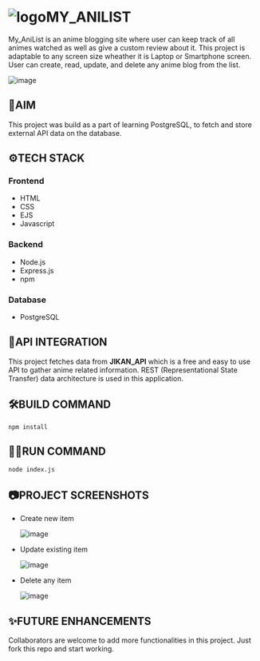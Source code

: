 # ![logo](https://github.com/ritik-codes/my_AniList/assets/104065982/3f4a35b8-ef35-44c4-a8ff-9bb69e368553)MY_ANILIST
My_AniList is an anime blogging site where user can keep track of all animes watched as well as give a custom review about it. This project is adaptable to any screen size wheather it is Laptop or Smartphone screen. User can create, read, update, and delete any anime blog from the list.

![image](https://github.com/ritik-codes/my_AniList/assets/104065982/b5f151b7-0504-45ba-90d3-10ca2a3d6f46)

## 🎯AIM
This project was build as a part of learning PostgreSQL, to fetch and store external API data on the database.

## ⚙TECH STACK
### Frontend
- HTML
- CSS
- EJS
- Javascript
### Backend
- Node.js
- Express.js
- npm
### Database
- PostgreSQL

## 🔗API INTEGRATION
This project fetches data from **JIKAN_API** which is a free and easy to use API to gather anime related information. REST (Representational State Transfer) data architecture is used in this application.

## 🛠BUILD COMMAND
``` 
npm install
```
## 🏃‍♂️RUN COMMAND
```
node index.js
```
## 📷PROJECT SCREENSHOTS
- Create new item
  
  ![image](https://github.com/ritik-codes/my_AniList/assets/104065982/8717359a-1f74-4b1e-b6c9-a9bb49221a69)
  
- Update existing item
  
  ![image](https://github.com/ritik-codes/my_AniList/assets/104065982/09395025-497a-4eb1-936b-95814e89e7e6)

- Delete any item

  ![image](https://github.com/ritik-codes/my_AniList/assets/104065982/a605c3cb-b520-4bd2-bc9c-ba7e6f4afb1d)

## ✨FUTURE ENHANCEMENTS
Collaborators are welcome to add more functionalities in this project. Just fork this repo and start working.
